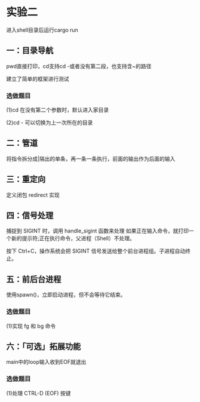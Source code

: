 # 实验二

进入shell目录后运行cargo run
## 一：目录导航

pwd直接打印，cd支持cd -或者没有第二段，也支持含~的路径

建立了简单的框架进行测试
### 选做题目

(1)cd 在没有第二个参数时，默认进入家目录

(2)cd - 可以切换为上一次所在的目录

## 二：管道

将指令拆分成|隔出的单条，再一条一条执行，前面的输出作为后面的输入
## 三：重定向

定义闭包 redirect 实现
## 四：信号处理

捕捉到 SIGINT 时，调用 handle_sigint 函数来处理
如果正在输入命令，就打印一个新的提示符;正在执行命令，父进程（Shell）不处理。

按下 Ctrl+C，操作系统会把 SIGINT 信号发送给整个前台进程组。子进程自动终止。


## 五：前后台进程

使用spawn()，立即启动进程，但不会等待它结束。
### 选做题目

(1)实现 fg 和 bg 命令
## 六：「可选」拓展功能

main中的loop输入收到EOF就退出
### 选做题目

(1)处理 CTRL-D (EOF) 按键
